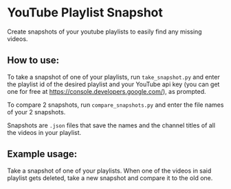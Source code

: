 # YouTube Playlist Snapshot
 Create snapshots of your youtube playlists to easily find any missing videos.
 
 ## How to use:
To take a snapshot of one of your playlists, run `take_snapshot.py` and enter the playlist id of the desired playlist and your YouTube api key (you can get one for free at https://console.developers.google.com/), as prompted.
  
To compare 2 snapshots, run `compare_snapshots.py` and enter the file names of your 2 snapshots.

Snapshots are `.json` files that save the names and the channel titles of all the videos in your playlist.

## Example usage:
Take a snapshot of one of your playlists. When one of the videos in said playlist gets deleted, take a new snapshot and compare it to the old one.
